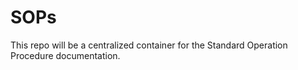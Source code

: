 # SOPs
This repo will be a centralized container for the Standard Operation Procedure documentation.  
